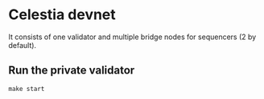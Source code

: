 # Celestia devnet
It consists of one validator and multiple bridge nodes
for sequencers (2 by default).

## Run the private validator
```shell
make start
```